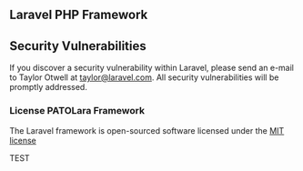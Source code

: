 ## Laravel PHP Framework

## Security Vulnerabilities

If you discover a security vulnerability within Laravel, please send an e-mail to Taylor Otwell at taylor@laravel.com. All security vulnerabilities will be promptly addressed.

### License PATOLara Framework

The Laravel framework is open-sourced software licensed under the [MIT license](http://opensource.org/licenses/MIT)

TEST
